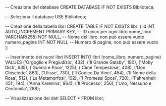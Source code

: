 -- Creazione del database
CREATE DATABASE IF NOT EXISTS Biblioteca;

-- Seleziona il database
USE Biblioteca;

-- Creazione della tabella libri
CREATE TABLE IF NOT EXISTS libri (
    id INT AUTO_INCREMENT PRIMARY KEY, -- ID unico per ogni libro
    nome_libro VARCHAR(255) NOT NULL, -- Nome del libro, non può essere vuoto
    numero_pagine INT NOT NULL -- Numero di pagine, non può essere vuoto
);

-- Inserimento dei nuovi libri
INSERT INTO libri (nome_libro, numero_pagine) VALUES
('Orgoglio e Pregiudizio', 432),
('Il Grande Gatsby', 180),
('Moby Dick', 635),
('Guerra e Pace', 1225),
('Cime Tempestose', 408),
('Don Chisciotte', 863),
('Ulisse', 730),
('Il Codice Da Vinci', 454),
('Il Nome della Rosa', 512),
('La Metamorfosi', 102),
('I Promessi Sposi', 720),
('Fahrenheit 451', 194),
('Anna Karenina', 864),
('Il Processo', 256),
('Uno, Nessuno e Centomila', 288);

-- Visualizzazione dei dati
SELECT * FROM libri;
